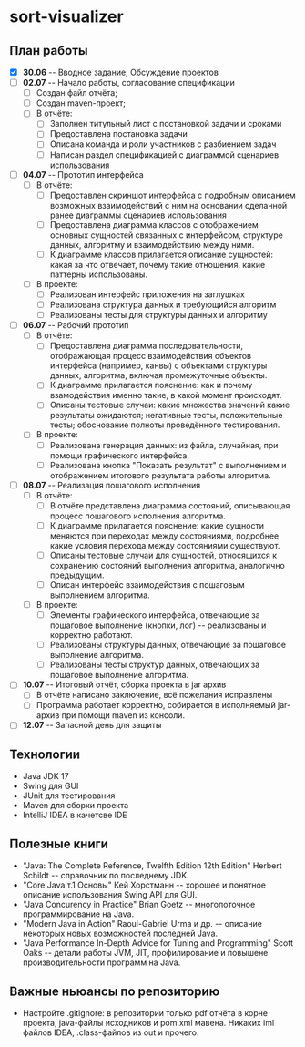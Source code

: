 ﻿# sort-visualizer
## План работы

- [x] **30.06** -- Вводное задание; Обсуждение проектов
- [ ] **02.07** -- Начало работы, согласование спецификации
  - [ ] Создан файл отчёта; 
  - [ ] Создан maven-проект;
  - [ ] В отчёте:
    - [ ] Заполнен титульный лист с постановкой задачи и сроками
    - [ ] Предоставлена постановка задачи
    - [ ] Описана команда и роли участников с разбиением задач
    - [ ] Написан раздел спецификацией с диаграммой сценариев использования
- [ ] **04.07** -- Прототип интерфейса
  - [ ] В отчёте:
    - [ ] Предоставлен скриншот интерфейса с подробным описанием возможных взаимодействий с ним на основании сделанной ранее диаграммы сценариев использования
    - [ ] Предоставлена диаграмма классов с отображением основных сущностей связанных с интерфейсом, структуре данных, алгоритму и взаимодействию между ними.
    - [ ] К диаграмме классов прилагается описание сущностей: какая за что отвечает, почему такие отношения, какие паттерны использованы.
  - [ ] В проекте:
    - [ ] Реализован интерфейс приложения на заглушках
    - [ ] Реализована структура данных и требующийся алгоритм
    - [ ] Реализованы тесты для структуры данных и алгоритму
- [ ] **06.07** -- Рабочий прототип
  - [ ] В отчёте:
    - [ ] Предоставлена диаграмма последовательности, отображающая процесс взаимодействия объектов интерфейса (например, канвы) с объектами структуры данных, алгоритма, включая промежуточные объекты.
    - [ ] К диаграмме прилагается пояснение: как и почему взамодействия именно такие, в какой момент происходят.
    - [ ] Описаны тестовые случаи: какие множества значений какие результаты ожидаются; негативные тесты, положительные тесты; обоснование полноты проведённого тестирования.
  - [ ] В проекте:
    - [ ] Реализована генерация данных: из файла, случайная, при помощи графического интерфейса.
    - [ ] Реализована кнопка "Показать результат" с выполнением и отображением итогового результата работы алгоритма.
- [ ] **08.07** -- Реализация пошагового  исполнения
  - [ ] В отчёте:
    - [ ] В отчёте представлена диаграмма состояний, описывающая процесс пошагового исполнения алгоритма.
    - [ ] К диаграмме прилагается пояснение: какие сущности меняются при переходах между состояниями, подробнее какие условия перехода между состояниями существуют.
    - [ ] Описаны тестовые случаи для сущностей, относящихся к сохранению состояний выполнения алгоритма, аналогично предыдущим.
    - [ ] Описан интерфейс взаимодействия с пошаговым выполнением алгоритма.
  - [ ] В проекте:
    - [ ] Элементы графического интерфейса, отвечающие за пошаговое выполнение (кнопки, лог) -- реализованы и корректно работают.
    - [ ] Реализованы структуры данных, отвечающие за пошаговое выполнение алгоритма.
    - [ ] Реализованы тесты структур данных, отвечающих за пошаговое выполнение алгоритма.
- [ ] **10.07** -- Итоговый отчёт, сборка проекта в jar архив
  - [ ] В отчёте написано заключение, всё пожелания исправлены
  - [ ] Программа работает корректно, собирается в исполняемый jar-архив при помощи maven из консоли.
- [ ] **12.07** -- Запасной день для защиты

## Технологии

- Java JDK 17
- Swing для GUI
- JUnit для тестирования
- Maven для сборки проекта
- IntelliJ IDEA в качетсве IDE

## Полезные книги

- "Java: The Complete Reference, Twelfth Edition 12th Edition" Herbert Schildt -- справочник по последнему JDK.
- "Core Java т.1 Основы" Кей Хорстманн -- хорошее и понятное описание использования Swing API для GUI.
- "Java Concurency in Practice" Brian Goetz -- многопоточное программирование на Java.
- "Modern Java in Action" Raoul-Gabriel Urma и др. -- описание некоторых новых возможностей последней Java.
- "Java Performance In-Depth Advice for Tuning and Programming" Scott Oaks -- детали работы JVM, JIT, профилирование и повышене производительности программ на Java.

## Важные ньюансы по репозиторию

- Настройте .gitignore: в репозитории только pdf отчёта в корне проекта, java-файлы исходников и pom.xml мавена. Никаких iml файлов IDEA, .class-файлов из out и прочего.

